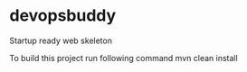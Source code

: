 # devopsbuddy
Startup ready web skeleton

To build this project run following command
mvn clean install
